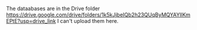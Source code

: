 The dataabases are in the Drive folder https://drive.google.com/drive/folders/1k5kJjbeIQb2h23QUqByMQYAYllKmEPtE?usp=drive_link
I can't upload them here.
